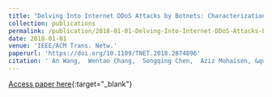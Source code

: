 ```yaml
---
title: "Delving Into Internet DDoS Attacks by Botnets: Characterization and Analysis"
collection: publications
permalink: /publication/2018-01-01-Delving-Into-Internet-DDoS-Attacks-by-Botnets-Characterization-and-Analysis
date: 2018-01-01
venue: 'IEEE/ACM Trans. Netw.'
paperurl: 'https://doi.org/10.1109/TNET.2018.2874896'
citation: ' An Wang,  Wentao Chang,  Songqing Chen,  Aziz Mohaisen, &quot;Delving Into Internet DDoS Attacks by Botnets: Characterization and Analysis.&quot; IEEE/ACM Trans. Netw., 2018.'
---
```

[Access paper here](https://doi.org/10.1109/TNET.2018.2874896){:target="_blank"}
